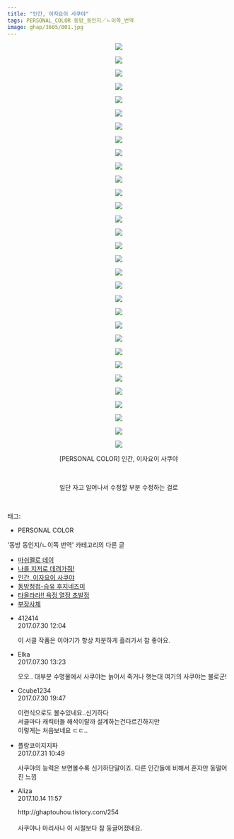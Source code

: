 ```yaml
---
title: "인간, 이자요이 사쿠야"
tags: PERSONAL_COLOR 동방_동인지／ㄴ이쪽_번역
image: ghap/3605/001.jpg
---
```

<div class="article">
<p style="text-align: center; clear: none; float: none;"><img src="{{ site.nasurl }}/ghap/3605/001.jpg"/></p>
<p style="text-align: center; clear: none; float: none;"><img src="{{ site.nasurl }}/ghap/3605/002.jpg"/></p>
<p style="text-align: center; clear: none; float: none;"><img src="{{ site.nasurl }}/ghap/3605/003.jpg"/></p>
<p style="text-align: center; clear: none; float: none;"><img src="{{ site.nasurl }}/ghap/3605/004.jpg"/></p>
<p style="text-align: center; clear: none; float: none;"><img src="{{ site.nasurl }}/ghap/3605/005.jpg"/></p>
<p style="text-align: center; clear: none; float: none;"><img src="{{ site.nasurl }}/ghap/3605/006.jpg"/></p>
<p style="text-align: center; clear: none; float: none;"><img src="{{ site.nasurl }}/ghap/3605/007.jpg"/></p>
<p style="text-align: center; clear: none; float: none;"><img src="{{ site.nasurl }}/ghap/3605/008.jpg"/></p>
<p style="text-align: center; clear: none; float: none;"><img src="{{ site.nasurl }}/ghap/3605/009.jpg"/></p>
<p style="text-align: center; clear: none; float: none;"><img src="{{ site.nasurl }}/ghap/3605/010.jpg"/></p>
<p style="text-align: center; clear: none; float: none;"><img src="{{ site.nasurl }}/ghap/3605/011.jpg"/></p>
<p style="text-align: center; clear: none; float: none;"><img src="{{ site.nasurl }}/ghap/3605/012.jpg"/></p>
<p style="text-align: center; clear: none; float: none;"><img src="{{ site.nasurl }}/ghap/3605/013.jpg"/></p>
<p style="text-align: center; clear: none; float: none;"><img src="{{ site.nasurl }}/ghap/3605/014.jpg"/></p>
<p style="text-align: center; clear: none; float: none;"><img src="{{ site.nasurl }}/ghap/3605/015.jpg"/></p>
<p style="text-align: center; clear: none; float: none;"><img src="{{ site.nasurl }}/ghap/3605/016.jpg"/></p>
<p style="text-align: center; clear: none; float: none;"><img src="{{ site.nasurl }}/ghap/3605/017.jpg"/></p>
<p style="text-align: center; clear: none; float: none;"><img src="{{ site.nasurl }}/ghap/3605/018.jpg"/></p>
<p style="text-align: center; clear: none; float: none;"><img src="{{ site.nasurl }}/ghap/3605/019.jpg"/></p>
<p style="text-align: center; clear: none; float: none;"><img src="{{ site.nasurl }}/ghap/3605/020.jpg"/></p>
<p style="text-align: center; clear: none; float: none;"><img src="{{ site.nasurl }}/ghap/3605/021.jpg"/></p>
<p style="text-align: center; clear: none; float: none;"><img src="{{ site.nasurl }}/ghap/3605/022.jpg"/></p>
<p style="text-align: center; clear: none; float: none;"><img src="{{ site.nasurl }}/ghap/3605/023.jpg"/></p>
<p style="text-align: center; clear: none; float: none;"><img src="{{ site.nasurl }}/ghap/3605/024.jpg"/></p>
<p style="text-align: center; clear: none; float: none;"><img src="{{ site.nasurl }}/ghap/3605/025.jpg"/></p>
<p style="text-align: center; clear: none; float: none;"><img src="{{ site.nasurl }}/ghap/3605/026.jpg"/></p>
<p style="text-align: center; clear: none; float: none;"><img src="{{ site.nasurl }}/ghap/3605/027.jpg"/></p>
<p style="text-align: center; clear: none; float: none;"><img src="{{ site.nasurl }}/ghap/3605/028.jpg"/></p>
<p style="text-align: center; clear: none; float: none;"><img src="{{ site.nasurl }}/ghap/3605/029.jpg"/></p>
<p style="text-align: center; clear: none; float: none;"><img src="{{ site.nasurl }}/ghap/3605/030.jpg"/></p>
<p style="text-align: center; clear: none; float: none;"><img src="{{ site.nasurl }}/ghap/3605/031.jpg"/></p>
<p style="text-align: center; clear: none; float: none;">[PERSONAL COLOR] 인간, 이자요이 사쿠야</p>
<p style="text-align: center; clear: none; float: none;"><br/></p>
<p style="text-align: center; clear: none; float: none;">일단 자고 일어나서 수정할 부분 수정하는 걸로</p>
<p><br/></p>
</div><div class="tagTrail">
<p>태그: </p>
<ul>
<li>PERSONAL COLOR</li>
</ul>
</div><div class="another">
<p>'동방 동인지/ㄴ이쪽 번역' 카테고리의 다른 글</p>
<ul>
<li><a href="/2017-08-06-ghap_3623">마쉬멜로 데이</a></li>
<li><a href="/2017-08-02-ghap_3607">나를 지저로 데려가줘!</a></li>
<li><a href="/2017-07-30-ghap_3605">인간, 이자요이 사쿠야</a></li>
<li><a href="/2017-07-28-ghap_3603">동방청첩-습유 후지네즈미</a></li>
<li><a href="/2017-07-27-ghap_3602">타올라라!! 욕정 열정 초발정</a></li>
<li><a href="/2017-07-27-ghap_3601">부장사체</a></li>
</ul>
</div><div class="cb_module cb_fluid">
<div class="cb_wrt cb_profile">
<div class="comment">
<ul>
<li class="cb_thumb_off" id="comment15047609">
<div class="cb_comment_area">
<div class="cb_info_area">
<div class="cb_section">
<span class="cb_nick_name">412414</span>
</div>
<div class="cb_section">
<span class="cb_date">2017.07.30 12:04 </span>
</div>
</div>
<div class="cb_dsc_comment">
<p class="cb_dsc">
											이 서클 작품은 이야기가 항상 차분하게 흘러가서 참 좋아요.
										</p>
</div>
</div></li>
<li class="cb_thumb_off" id="comment15047625">
<div class="cb_comment_area">
<div class="cb_info_area">
<div class="cb_section">
<span class="cb_nick_name">Elka</span>
</div>
<div class="cb_section">
<span class="cb_date">2017.07.30 13:23 </span>
</div>
</div>
<div class="cb_dsc_comment">
<p class="cb_dsc">
											오오.. 대부분 수명물에서 사쿠야는 늙어서 죽거나 햇는대 여기의 사쿠야는 불로군!
										</p>
</div>
</div></li>
<li class="cb_thumb_off" id="comment15047748">
<div class="cb_comment_area">
<div class="cb_info_area">
<div class="cb_section">
<span class="cb_nick_name">Ccube1234</span>
</div>
<div class="cb_section">
<span class="cb_date">2017.07.30 19:47 </span>
</div>
</div>
<div class="cb_dsc_comment">
<p class="cb_dsc">
											이런식으로도 볼수있네요..신기하다<br/>
서클마다 캐릭터들 해석이랄까 설계하는건다르긴하지만<br/>
이렇게는 처음보네요 ㄷㄷ..
										</p>
</div>
</div></li>
<li class="cb_thumb_off" id="comment15048044">
<div class="cb_comment_area">
<div class="cb_info_area">
<div class="cb_section">
<span class="cb_nick_name">플랑코이지지파</span>
</div>
<div class="cb_section">
<span class="cb_date">2017.07.31 10:49 </span>
</div>
</div>
<div class="cb_dsc_comment">
<p class="cb_dsc">
											사쿠야의 능력은 보면볼수록 신기하단말이죠. 다른 인간들에 비해서 혼자만 동떨어진 느낌 
										</p>
</div>
</div></li>
<li class="cb_thumb_off" id="comment15104950">
<div class="cb_comment_area">
<div class="cb_info_area">
<div class="cb_section">
<span class="cb_nick_name">Aliza</span>
</div>
<div class="cb_section">
<span class="cb_date">2017.10.14 11:57 </span>
</div>
</div>
<div class="cb_dsc_comment">
<p class="cb_dsc">
											http://ghaptouhou.tistory.com/254<br/>
<br/>
사쿠야나 마리사나 이 시절보다 참 둥글어졌네요.
										</p>
</div>
</div></li>
</ul>
</div>
</div><!-- commentList close -->
</div>